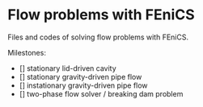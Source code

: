 # Flow problems with FEniCS

Files and codes of solving flow problems with FEniCS.

Milestones:
- [] stationary lid-driven cavity
- [] stationary gravity-driven pipe flow
- [] instationary gravity-driven pipe flow
- [] two-phase flow solver / breaking dam problem
